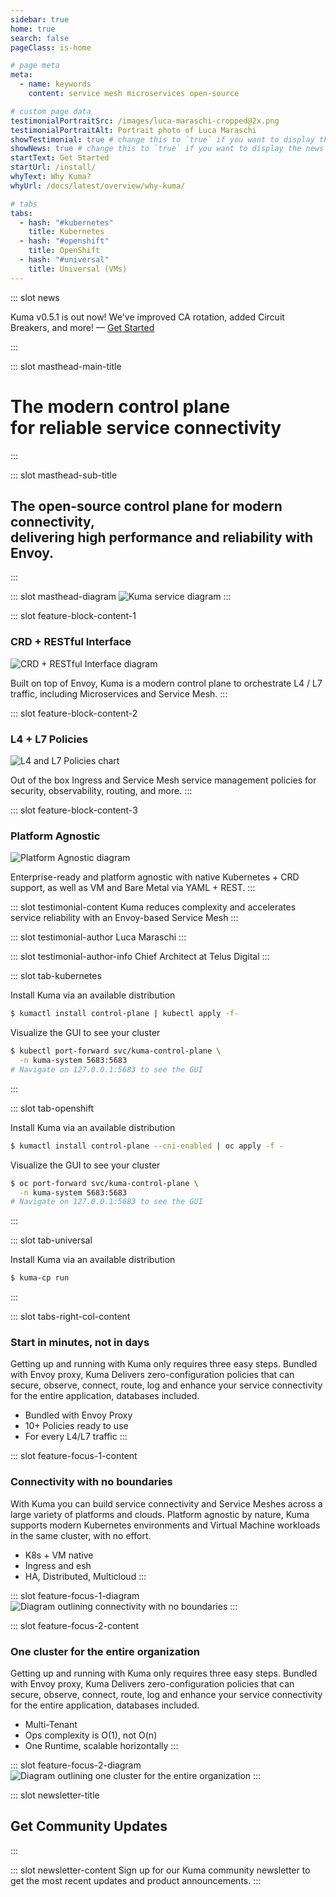 ```yaml
---
sidebar: true
home: true
search: false
pageClass: is-home

# page meta
meta:
  - name: keywords
    content: service mesh microservices open-source

# custom page data
testimonialPortraitSrc: /images/luca-maraschi-cropped@2x.png
testimonialPortraitAlt: Portrait photo of Luca Maraschi
showTestimonial: true # change this to `true` if you want to display the testimonial
showNews: true # change this to `true` if you want to display the news bar
startText: Get Started
startUrl: /install/
whyText: Why Kuma?
whyUrl: /docs/latest/overview/why-kuma/

# tabs
tabs:
  - hash: "#kubernetes"
    title: Kubernetes
  - hash: "#openshift"
    title: OpenShift
  - hash: "#universal"
    title: Universal (VMs)
---
```


::: slot news

Kuma v0.5.1 is out now! We've improved CA rotation, added Circuit Breakers, and more! &mdash; [Get Started](/install/)

:::

<!-- page masthead -->

::: slot masthead-main-title

# The modern control plane<br> for reliable service connectivity

:::

::: slot masthead-sub-title

## The open-source control plane for modern connectivity, <br>delivering high performance and reliability with Envoy.

:::

::: slot masthead-diagram
![Kuma service diagram](/images/diagrams/main-diagram@2x.png)
:::

<!-- feature blocks -->

::: slot feature-block-content-1

### CRD + RESTful Interface

![CRD + RESTful Interface diagram](/images/diagrams/v2/diagram-crd-rest@2x.png)

Built on top of Envoy, Kuma is a modern control plane to orchestrate L4 / L7 traffic, including Microservices and Service Mesh.
:::

::: slot feature-block-content-2

### L4 + L7 Policies

![L4 and L7 Policies chart](/images/diagrams/v2/diagram-l4-l7-policies@2x.png)

Out of the box Ingress and Service Mesh service management policies for security, observability, routing, and more.
:::

::: slot feature-block-content-3

### Platform Agnostic

![Platform Agnostic diagram](/images/diagrams/v2/diagram-platform-agnostic@2x.png)

Enterprise-ready and platform agnostic with native Kubernetes + CRD support, as well as VM and Bare Metal via YAML + REST.
:::

<!-- testimonial -->

::: slot testimonial-content
Kuma reduces complexity and accelerates service reliability with an Envoy-based Service Mesh
:::

::: slot testimonial-author
Luca Maraschi
:::

::: slot testimonial-author-info
Chief Architect at Telus Digital
:::

<!-- tabs -->

::: slot tab-kubernetes

Install Kuma via an available distribution

``` sh
$ kumactl install control-plane | kubectl apply -f-
```

Visualize the GUI to see your cluster

``` sh
$ kubectl port-forward svc/kuma-control-plane \
  -n kuma-system 5683:5683
# Navigate on 127.0.0.1:5683 to see the GUI
```

:::

::: slot tab-openshift

Install Kuma via an available distribution

``` sh
$ kumactl install control-plane --cni-enabled | oc apply -f -
```

Visualize the GUI to see your cluster
``` sh
$ oc port-forward svc/kuma-control-plane \
  -n kuma-system 5683:5683
# Navigate on 127.0.0.1:5683 to see the GUI
```
:::

::: slot tab-universal

Install Kuma via an available distribution

```sh
$ kuma-cp run
```

:::

::: slot tabs-right-col-content

### Start in minutes, not in days

Getting up and running with Kuma only requires three easy steps. Bundled with Envoy proxy, Kuma Delivers zero-configuration policies that can secure, observe, connect, route, log and enhance your service connectivity for the entire application, databases included.

- Bundled with Envoy Proxy
- 10+ Policies ready to use
- For every L4/L7 traffic
:::

<!-- content blocks -->

::: slot feature-focus-1-content

### Connectivity with no boundaries

With Kuma you can build service connectivity and Service Meshes across a large variety of platforms  and clouds. Platform agnostic by nature, Kuma supports modern Kubernetes environments and Virtual Machine workloads in the same cluster, with no effort. 

- K8s + VM native
- Ingress and esh
- HA, Distributed, Multicloud
:::

::: slot feature-focus-1-diagram
![Diagram outlining connectivity with no boundaries](/images/diagrams/v2/diagram-connectivity@2x.png)
:::

::: slot feature-focus-2-content

### One cluster for the entire organization

Getting up and running with Kuma only requires three easy steps. Bundled with Envoy proxy, Kuma Delivers zero-configuration policies that can secure, observe, connect, route, log and enhance your service connectivity for the entire application, databases included.

- Multi-Tenant
- Ops complexity is O(1), not O(n)
- One Runtime, scalable horizontally
:::

::: slot feature-focus-2-diagram
![Diagram outlining one cluster for the entire organization](/images/diagrams/v2/diagram-org-cluster@2x.png)
:::

<!-- newsletter -->

::: slot newsletter-title

## Get Community Updates

:::

::: slot newsletter-content
Sign up for our Kuma community newsletter to get the most recent updates and product announcements.
:::
